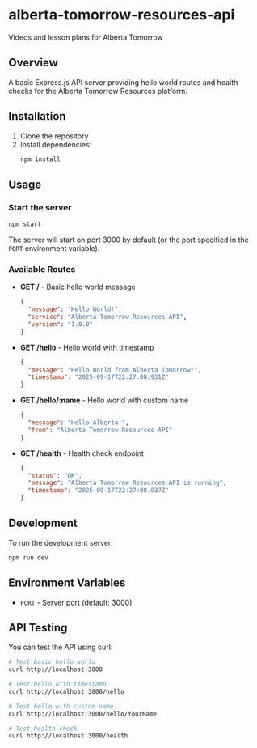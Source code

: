 # alberta-tomorrow-resources-api
Videos and lesson plans for Alberta Tomorrow

## Overview
A basic Express.js API server providing hello world routes and health checks for the Alberta Tomorrow Resources platform.

## Installation

1. Clone the repository
2. Install dependencies:
   ```bash
   npm install
   ```

## Usage

### Start the server
```bash
npm start
```

The server will start on port 3000 by default (or the port specified in the `PORT` environment variable).

### Available Routes

- **GET /** - Basic hello world message
  ```json
  {
    "message": "Hello World!",
    "service": "Alberta Tomorrow Resources API",
    "version": "1.0.0"
  }
  ```

- **GET /hello** - Hello world with timestamp
  ```json
  {
    "message": "Hello World from Alberta Tomorrow!",
    "timestamp": "2025-09-17T22:27:08.931Z"
  }
  ```

- **GET /hello/:name** - Hello world with custom name
  ```json
  {
    "message": "Hello Alberta!",
    "from": "Alberta Tomorrow Resources API"
  }
  ```

- **GET /health** - Health check endpoint
  ```json
  {
    "status": "OK",
    "message": "Alberta Tomorrow Resources API is running",
    "timestamp": "2025-09-17T22:27:08.937Z"
  }
  ```

## Development

To run the development server:
```bash
npm run dev
```

## Environment Variables

- `PORT` - Server port (default: 3000)

## API Testing

You can test the API using curl:

```bash
# Test basic hello world
curl http://localhost:3000

# Test hello with timestamp
curl http://localhost:3000/hello

# Test hello with custom name
curl http://localhost:3000/hello/YourName

# Test health check
curl http://localhost:3000/health
```
